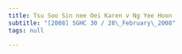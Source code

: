 ```yaml
---
title: Tsu Soo Sin nee Oei Karen v Ng Yee Hoon
subtitle: "[2008] SGHC 30 / 28\_February\_2008"
tags: null

---
```


